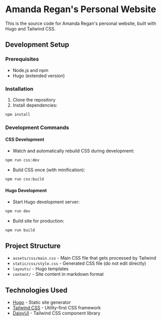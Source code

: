 # Amanda Regan's Personal Website

This is the source code for Amanda Regan's personal website, built with Hugo and Tailwind CSS.

## Development Setup

### Prerequisites
- Node.js and npm
- Hugo (extended version)

### Installation

1. Clone the repository
2. Install dependencies:
```bash
npm install
```

### Development Commands

#### CSS Development
- Watch and automatically rebuild CSS during development:
```bash
npm run css:dev
```
- Build CSS once (with minification):
```bash
npm run css:build
```

#### Hugo Development
- Start Hugo development server:
```bash
npm run dev
```
- Build site for production:
```bash
npm run build
```

## Project Structure

- `assets/css/main.css` - Main CSS file that gets processed by Tailwind
- `static/css/style.css` - Generated CSS file (do not edit directly)
- `layouts/` - Hugo templates
- `content/` - Site content in markdown format

## Technologies Used

- [Hugo](https://gohugo.io/) - Static site generator
- [Tailwind CSS](https://tailwindcss.com/) - Utility-first CSS framework
- [DaisyUI](https://daisyui.com/) - Tailwind CSS component library 